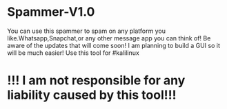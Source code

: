 # Spammer-V1.0
You can use this spammer to spam on any platform you like.Whatsapp,Snapchat,or any other message app you can think of!
Be aware of the updates that will come soon!
I am planning to build a GUI so it will be much easier!
Use this tool for #kalilinux
# !!! I am not responsible for any liability caused by this tool!!!
